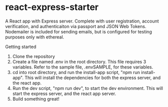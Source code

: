 # react-express-starter
A React app with Express server.
Complete with user registration, account verification, and authenticaiton via passport and JSON Web Tokens.
Nodemailer is included for sending emails, but is configured for testing purposes only with ethereal.

Getting started
1. Clone the repository
2. Create a file named .env in the root directory. This file requires 3 variables. Refer to the sample file, .envSAMPLE, for these variables.
3. cd into root directory, and run the install-app script, "npm run install-app". This will install the dependencies for both the express server, and the react app.
4. Run the dev script, "npm run dev", to start the dev environment. This will start the express server, and the react app server.
5. Build something great!
